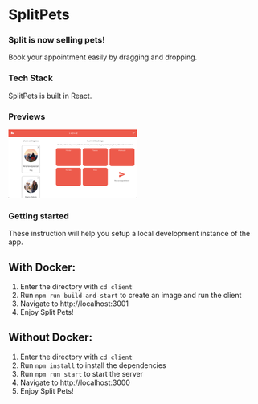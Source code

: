 # SplitPets

### Split is now selling pets!

Book your appointment easily by dragging and dropping.

### Tech Stack

SplitPets is built in React.

### Previews

<img src="https://github.com/davidsolsonapuertas/SplitVote/blob/master/screenshot/screenshot1.png" alt="Screenshot" style="zoom:25%;" />

### Getting started

These instruction will help you setup a local development instance of the app.

## With Docker:

1. Enter the directory with `cd client`
2. Run `npm run build-and-start` to create an image and run the client
3. Navigate to http://localhost:3001
4. Enjoy Split Pets!

## Without Docker:

1. Enter the directory with `cd client`
2. Run `npm install` to install the dependencies
3. Run `npm run start` to start the server
4. Navigate to http://localhost:3000
5. Enjoy Split Pets!
